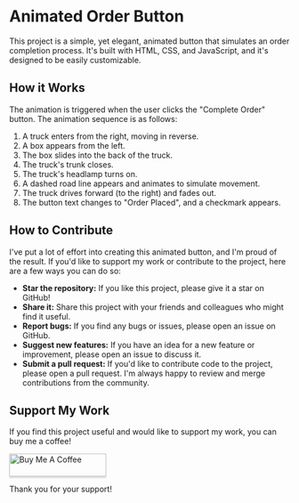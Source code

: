 # Animated Order Button

This project is a simple, yet elegant, animated button that simulates an order completion process. It's built with HTML, CSS, and JavaScript, and it's designed to be easily customizable.

## How it Works

The animation is triggered when the user clicks the "Complete Order" button. The animation sequence is as follows:

1.  A truck enters from the right, moving in reverse.
2.  A box appears from the left.
3.  The box slides into the back of the truck.
4.  The truck's trunk closes.
5.  The truck's headlamp turns on.
6.  A dashed road line appears and animates to simulate movement.
7.  The truck drives forward (to the right) and fades out.
8.  The button text changes to "Order Placed", and a checkmark appears.

## How to Contribute

I've put a lot of effort into creating this animated button, and I'm proud of the result. If you'd like to support my work or contribute to the project, here are a few ways you can do so:

*   **Star the repository:** If you like this project, please give it a star on GitHub!
*   **Share it:** Share this project with your friends and colleagues who might find it useful.
*   **Report bugs:** If you find any bugs or issues, please open an issue on GitHub.
*   **Suggest new features:** If you have an idea for a new feature or improvement, please open an issue to discuss it.
*   **Submit a pull request:** If you'd like to contribute code to the project, please open a pull request. I'm always happy to review and merge contributions from the community.

## Support My Work

If you find this project useful and would like to support my work, you can buy me a coffee!

<a href="https://buymeacoffee.com/eugeneibisz" target="_blank"><img src="https://www.buymeacoffee.com/assets/img/custom_images/orange_img.png" alt="Buy Me A Coffee" style="height: 41px !important;width: 174px !important;box-shadow: 0px 3px 2px 0px rgba(190, 190, 190, 0.5) !important;-webkit-box-shadow: 0px 3px 2px 0px rgba(190, 190, 190, 0.5) !important;" ></a>

Thank you for your support!
